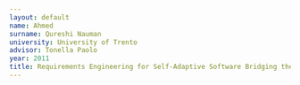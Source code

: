 ```yaml
---
layout: default 
name: Ahmed
surname: Qureshi Nauman
university: University of Trento
advisor: Tonella Paolo
year: 2011
title: Requirements Engineering for Self-Adaptive Software Bridging the Gap Between Design-Time and Run-Time
---
```

